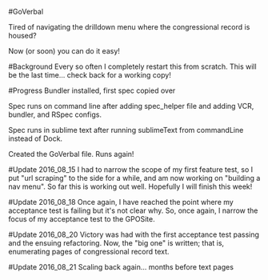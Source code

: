 #GoVerbal

Tired of navigating the drilldown menu where the congressional record is housed?

Now (or soon) you can do it easy!

#Background
Every so often I completely restart this from scratch.  This will be the last time... check back for a working copy!

#Progress
Bundler installed, first spec copied over

Spec runs on command line after adding spec_helper file and adding VCR, bundler, and RSpec configs.

Spec runs in sublime text after running sublimeText from commandLine instead of Dock.

Created the GoVerbal file.  Runs again!

#Update 2016_08_15
I had to narrow the scope of my first feature test, so I put "url scraping" to the side for a while, and am now working on "building a nav menu".  So far this is working out well.  Hopefully I will finish this week!

#Update 2016_08_18
Once again, I have reached the point where my acceptance test is failing but it's not clear why.  So, once again, I narrow the focus of my acceptance test to the GPOSite.

#Update 2016_08_20
Victory was had with the first acceptance test passing and the ensuing refactoring.  Now, the "big one" is written; that is, enumerating pages of congressional record text.

#Update 2016_08_21
Scaling back again... months before text pages
